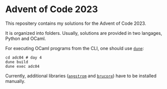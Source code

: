 # Advent of Code 2023

This repositery contains my solutions for the Advent of Code 2023.

It is organized into folders. Usually, solutions are provided in two langages, Python and OCaml.

For executing OCaml programs from the CLI, one should use [`dune`](https://github.com/ocaml/dune):

```shell
cd adc04 # day 4
dune build
dune exec adc04
```

Currently, additional libraries ([`angstrom`](https://github.com/inhabitedtype/angstrom) and [`brucore`](https://github.com/professeurb/brucore)) have to be installed manually.
